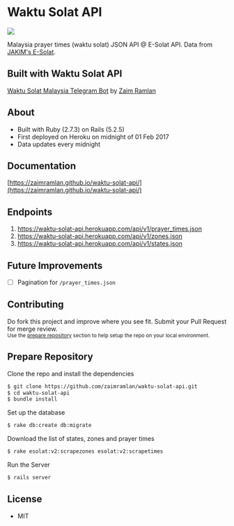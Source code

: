 # Waktu Solat API

![](https://github.com/zaimramlan/waktu-solat-api/blob/master/docs/images/waktu-solat-api.png)

Malaysia prayer times (waktu solat) JSON API @ E-Solat API. Data from [JAKIM's E-Solat](http://www.e-solat.gov.my).

## Built with Waktu Solat API

[Waktu Solat Malaysia Telegram Bot](https://waktusolatbot.my) by [Zaim Ramlan](https://github.com/zaimramlan)

## About

- Built with Ruby (2.7.3) on Rails (5.2.5)
- First deployed on Heroku on midnight of 01 Feb 2017
- Data updates every midnight

## Documentation

[https://zaimramlan.github.io/waktu-solat-api/](https://zaimramlan.github.io/waktu-solat-api/)

## Endpoints

1. https://waktu-solat-api.herokuapp.com/api/v1/prayer_times.json
2. https://waktu-solat-api.herokuapp.com/api/v1/zones.json
3. https://waktu-solat-api.herokuapp.com/api/v1/states.json

## Future Improvements

- [ ] Pagination for `/prayer_times.json`

## Contributing

Do fork this project and improve where you see fit. Submit your Pull Request for merge review.  
<sup>Use the [prepare repository](https://github.com/zaimramlan/waktu-solat-api#prepare-repository) section to help setup the repo on your local environment.</sup>

## Prepare Repository

Clone the repo and install the dependencies

``` bash
$ git clone https://github.com/zaimramlan/waktu-solat-api.git
$ cd waktu-solat-api
$ bundle install
```

Set up the database

``` bash
$ rake db:create db:migrate
```

Download the list of states, zones and prayer times

``` bash
$ rake esolat:v2:scrapezones esolat:v2:scrapetimes
```

Run the Server

``` bash
$ rails server
```

## License

- MIT
